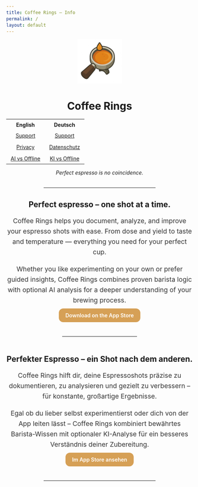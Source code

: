 ```yaml
---
title: Coffee Rings – Info
permalink: /
layout: default
---
```


<p align="center">
  <img src="/assets/coffeerings.png" alt="Coffee Rings" width="120">
</p>

<h1 align="center">Coffee Rings</h1>

<table align="center" style="margin:0 auto; border-collapse:collapse;">
  <tr>
    <th style="text-align:center; padding:6px 12px;">English</th>
    <th style="text-align:center; padding:6px 12px;">Deutsch</th>
  </tr>
  <tr>
    <td style="text-align:center; padding:6px 12px;">
      <a href="/en/support/">Support</a>
      <p>
      </p>
      <a href="/en/privacy/">Privacy</a>
      <p>
      </p>
      <a href="/en/ai-vs-offline/">AI vs Offline</a>
    </td>
    <td style="text-align:center; padding:6px 12px;">
      <a href="/de/support/">Support</a>  <p>
      </p><a href="/de/privacy/">Datenschutz</a>  <p>
      </p><a href="/de/ai-vs-offline/">KI vs Offline</a>
    </td>
  </tr>
</table>
<p>
</p>
<p align="center">
  <em>Perfect espresso is no coincidence.</em>
</p>
<hr style="width:60%; margin:2rem auto;">

<section style="text-align:center; max-width:700px; margin:0 auto; font-family:-apple-system, BlinkMacSystemFont, 'Segoe UI', Roboto, sans-serif;">

  <h2 style="margin-top:1.5rem;">Perfect espresso – one shot at a time.</h2>
  <p style="font-size:1.1rem; line-height:1.6; color:#333;">
    Coffee Rings helps you document, analyze, and improve your espresso shots with ease.
    From dose and yield to taste and temperature — everything you need for your perfect cup.
  </p>

  <p style="font-size:1.1rem; line-height:1.6; color:#333;">
    Whether you like experimenting on your own or prefer guided insights, Coffee Rings combines proven barista logic with optional AI analysis for a deeper understanding of your brewing process.
  </p>

  <p>
    <a href="https://apps.apple.com/app/idYOURAPPID" style="background:#d6a056; color:white; padding:10px 18px; border-radius:12px; text-decoration:none; font-weight:600;">Download on the App Store</a>
  </p>

  <hr style="width:40%; margin:3rem auto;">

  <h2>Perfekter Espresso – ein Shot nach dem anderen.</h2>
  <p style="font-size:1.1rem; line-height:1.6; color:#333;">
    Coffee Rings hilft dir, deine Espressoshots präzise zu dokumentieren, zu analysieren und gezielt zu verbessern – für konstante, großartige Ergebnisse.
  </p>

  <p style="font-size:1.1rem; line-height:1.6; color:#333;">
    Egal ob du lieber selbst experimentierst oder dich von der App leiten lässt – Coffee Rings kombiniert bewährtes Barista-Wissen mit optionaler KI-Analyse für ein besseres Verständnis deiner Zubereitung.
  </p>

  <p>
    <a href="https://apps.apple.com/app/idYOURAPPID" style="background:#d6a056; color:white; padding:10px 18px; border-radius:12px; text-decoration:none; font-weight:600;">Im App Store ansehen</a>
  </p>

</section>

<hr style="width:60%; margin:3rem auto;">
